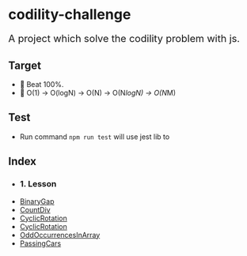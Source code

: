 # codility-challenge

<div align=center>

</div>

<div STYLE="page-break-after: always;"></div>

<p style="font-size: 20px"> 
    A project which solve the codility problem with js.
</p>

## Target

-   👏 Beat 100%.
-   💪 O(1) -> O(logN) -> O(N) -> O(N*logN) -> O(N*M)

## Test

-   Run command `npm run test` will use jest lib to

## Index

-   ### 1. Lesson
- [BinaryGap](https://github.com/duke-git/codility-challenge/blob/main/src/lessons/BinaryGap.js)
- [CountDiv](https://github.com/duke-git/codility-challenge/blob/main/src/lessons/CountDiv.js)
- [CyclicRotation](https://github.com/duke-git/codility-challenge/blob/main/src/lessons/CyclicRotation.js)
- [CyclicRotation](https://github.com/duke-git/codility-challenge/blob/main/src/lessons/CyclicRotation.js)
- [OddOccurrencesInArray](https://github.com/duke-git/codility-challenge/blob/main/src/lessons/OddOccurrencesInArray.js)
- [PassingCars](https://github.com/duke-git/codility-challenge/blob/main/src/lessons/PassingCars.js)

